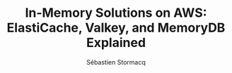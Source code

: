 ---
title:  "In-Memory Solutions on AWS: ElastiCache, Valkey, and MemoryDB Explained"
description: "In this episode, I'm joined by Lakshmi Peri, Solutions Architect Specialist for in-memory services at AWS, to explore the landscape of in-memory database solutions available on AWS.

From the history of ElastiCache to the latest developments with Valkey and MemoryDB, this conversation covers everything developers need to know about leveraging in-memory technologies for their applications. Lakshmi explains the evolution from basic caching solutions to today's sophisticated in-memory databases that can handle complex data structures, vectors for AI applications, and geospatial information.

Whether you're starting a new application or optimizing an existing one, this episode provides valuable insights into choosing the right in-memory solution for your specific needs, with guidance on balancing performance, durability, and cost-effectiveness."
guests:
  - name: "Lakshmi Peri"
    link: "https://www.linkedin.com/in/lakshmi-peri/"
    title: "Senior Specialist Solution Architect, AWS"
episode: 154
duration: "00:41:46" 
size: 20125170
file: 154.mp3	
social-background: 154.png
publication: 2025-02-28 04:00:00 +0100
author: Sébastien Stormacq
category: podcasts
aws-categories:
  - "Developer Tools"
  - "Compute"
links:
  - text: "Elastic Cache"
    link: https://docs.aws.amazon.com/AmazonElastiCache/latest/dg/WhatIs.html
  - text: "Memory DB"
    link: https://docs.aws.amazon.com/memorydb/latest/devguide/what-is-memorydb.html
  - text: "Valkey"
    link: https://valkey.io/
---